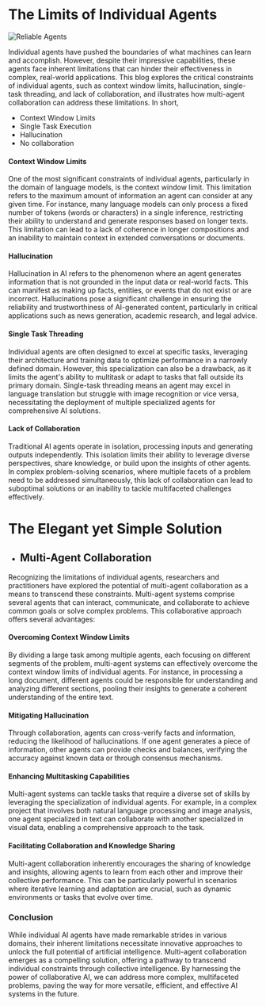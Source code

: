 # The Limits of Individual Agents

![Reliable Agents](docs/assets/img/reliabilitythrough.png)


Individual agents have pushed the boundaries of what machines can learn and accomplish. However, despite their impressive capabilities, these agents face inherent limitations that can hinder their effectiveness in complex, real-world applications. This blog explores the critical constraints of individual agents, such as context window limits, hallucination, single-task threading, and lack of collaboration, and illustrates how multi-agent collaboration can address these limitations. In short,

- Context Window Limits
- Single Task Execution
- Hallucination
- No collaboration



#### Context Window Limits

One of the most significant constraints of individual agents, particularly in the domain of language models, is the context window limit. This limitation refers to the maximum amount of information an agent can consider at any given time. For instance, many language models can only process a fixed number of tokens (words or characters) in a single inference, restricting their ability to understand and generate responses based on longer texts. This limitation can lead to a lack of coherence in longer compositions and an inability to maintain context in extended conversations or documents.

#### Hallucination

Hallucination in AI refers to the phenomenon where an agent generates information that is not grounded in the input data or real-world facts. This can manifest as making up facts, entities, or events that do not exist or are incorrect. Hallucinations pose a significant challenge in ensuring the reliability and trustworthiness of AI-generated content, particularly in critical applications such as news generation, academic research, and legal advice.

#### Single Task Threading

Individual agents are often designed to excel at specific tasks, leveraging their architecture and training data to optimize performance in a narrowly defined domain. However, this specialization can also be a drawback, as it limits the agent's ability to multitask or adapt to tasks that fall outside its primary domain. Single-task threading means an agent may excel in language translation but struggle with image recognition or vice versa, necessitating the deployment of multiple specialized agents for comprehensive AI solutions.

#### Lack of Collaboration

Traditional AI agents operate in isolation, processing inputs and generating outputs independently. This isolation limits their ability to leverage diverse perspectives, share knowledge, or build upon the insights of other agents. In complex problem-solving scenarios, where multiple facets of a problem need to be addressed simultaneously, this lack of collaboration can lead to suboptimal solutions or an inability to tackle multifaceted challenges effectively.

# The Elegant yet Simple Solution

- ## Multi-Agent Collaboration

Recognizing the limitations of individual agents, researchers and practitioners have explored the potential of multi-agent collaboration as a means to transcend these constraints. Multi-agent systems comprise several agents that can interact, communicate, and collaborate to achieve common goals or solve complex problems. This collaborative approach offers several advantages:

#### Overcoming Context Window Limits

By dividing a large task among multiple agents, each focusing on different segments of the problem, multi-agent systems can effectively overcome the context window limits of individual agents. For instance, in processing a long document, different agents could be responsible for understanding and analyzing different sections, pooling their insights to generate a coherent understanding of the entire text.

#### Mitigating Hallucination

Through collaboration, agents can cross-verify facts and information, reducing the likelihood of hallucinations. If one agent generates a piece of information, other agents can provide checks and balances, verifying the accuracy against known data or through consensus mechanisms.

#### Enhancing Multitasking Capabilities

Multi-agent systems can tackle tasks that require a diverse set of skills by leveraging the specialization of individual agents. For example, in a complex project that involves both natural language processing and image analysis, one agent specialized in text can collaborate with another specialized in visual data, enabling a comprehensive approach to the task.

#### Facilitating Collaboration and Knowledge Sharing

Multi-agent collaboration inherently encourages the sharing of knowledge and insights, allowing agents to learn from each other and improve their collective performance. This can be particularly powerful in scenarios where iterative learning and adaptation are crucial, such as dynamic environments or tasks that evolve over time.

### Conclusion

While individual AI agents have made remarkable strides in various domains, their inherent limitations necessitate innovative approaches to unlock the full potential of artificial intelligence. Multi-agent collaboration emerges as a compelling solution, offering a pathway to transcend individual constraints through collective intelligence. By harnessing the power of collaborative AI, we can address more complex, multifaceted problems, paving the way for more versatile, efficient, and effective AI systems in the future.